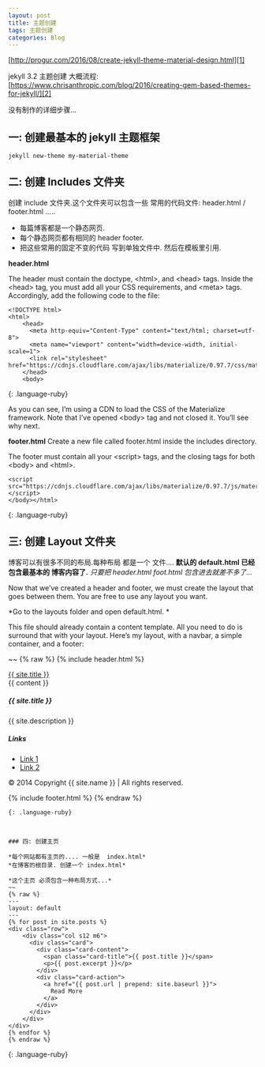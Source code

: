 ```yaml
---
layout: post
title: 主题创建
tags: 主题创建
categories: Blog
---
```



[http://progur.com/2016/08/create-jekyll-theme-material-design.html][1]

jekyll 3.2 主题创建 大概流程:
[https://www.chrisanthropic.com/blog/2016/creating-gem-based-themes-for-jekyll/][2]

没有制作的详细步骤...

## 一: 创建最基本的 jekyll 主题框架
`jekyll new-theme my-material-theme`




## 二: 创建 Includes 文件夹
创建 include 文件夹.这个文件夹可以包含一些 常用的代码文件: header.html / footer.html ..... 

- 每篇博客都是一个静态网页. 
- 每个静态网页都有相同的 header footer.
- 把这些常用的固定不变的代码 写到单独文件中. 然后在模板里引用.


**header.html**

The header must contain the doctype, \<html\>, and \<head\> tags. Inside the \<head\> tag, you must add all your CSS requirements, and \<meta\> tags. Accordingly, add the following code to the file:

~~~
<!DOCTYPE html>
<html>
    <head>
      <meta http-equiv="Content-Type" content="text/html; charset=utf-8">
      <meta name="viewport" content="width=device-width, initial-scale=1">
      <link rel="stylesheet" href="https://cdnjs.cloudflare.com/ajax/libs/materialize/0.97.7/css/materialize.min.css">
    </head>
    <body>
~~~
{: .language-ruby}


As you can see, I’m using a CDN to load the CSS of the Materialize framework. Note that I’ve opened \<body\> tag and not closed it. You’ll see why next.



**footer.html**
Create a new file called footer.html inside the includes directory. 

The footer must contain all your \<script\> tags, and the closing tags for both \<body\> and \<html\>.

~~~
<script src="https://cdnjs.cloudflare.com/ajax/libs/materialize/0.97.7/js/materialize.min.js"></script>
</body></html>
~~~
{: .language-ruby}




## 三: 创建 Layout 文件夹
博客可以有很多不同的布局.每种布局 都是一个 文件....
**默认的 default.html 已经包含最基本的 博客内容了.**
 *只要把 header.html foot.html 包含进去就差不多了...*



Now that we’ve created a header and footer, we must create the layout that goes between them. You are free to use any layout you want.


*Go to the layouts folder and open default.html. *

This file should already contain a content template. All you need to do is surround that with your layout. Here’s my layout, with a navbar, a simple container, and a footer:

~~
{% raw %}
{% include header.html %}
 
<nav>
    <div class="nav-wrapper">
      <div class="container">
          <a href="#" class="brand-logo"> {{ site.title }} </a>      
      </div>
    </div>
</nav>
 
<div class="container">
     {{ content }} 
</div>
 
<footer class="page-footer">
  <div class="container">
    <div class="row">
      <div class="col l6 s12">
        <h5 class="white-text"> {{ site.title }} </h5>
        <p class="grey-text text-lighten-4"> {{ site.description }} </p>
      </div>
      <div class="col l4 offset-l2 s12">
        <h5 class="white-text">Links</h5>
        <ul>
          <li><a class="grey-text text-lighten-3" href="#!">Link 1</a></li>
          <li><a class="grey-text text-lighten-3" href="#!">Link 2</a></li>
        </ul>
      </div>
    </div>
  </div>
  <div class="footer-copyright">
    <div class="container">
    © 2014 Copyright {{ site.name }} | All rights reserved.
    </div>
  </div>
</footer>
 
{% include footer.html %}
{% endraw %}
~~~
{: .language-ruby}



### 四: 创建主页

*每个网站都有主页的.... 一般是  index.html*
*在博客的根目录. 创建一个 index.html*

*这个主页 必须包含一种布局方式...*
~~
{% raw %}
---
layout: default
---
{% for post in site.posts %}
<div class="row">
    <div class="col s12 m6">
      <div class="card">
        <div class="card-content">
          <span class="card-title">{{ post.title }}</span>
          <p>{{ post.excerpt }}</p>
        </div>
        <div class="card-action">
          <a href="{{ post.url | prepend: site.baseurl }}">
            Read More
          </a>
        </div>
      </div>
    </div>
</div>
{% endfor %}
{% endraw %}
~~~
{: .language-ruby}



[1]:	http://progur.com/2016/08/create-jekyll-theme-material-design.html
[2]:	https://www.chrisanthropic.com/blog/2016/creating-gem-based-themes-for-jekyll/